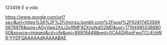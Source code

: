 123456
É a vida

https://www.google.com/url?sa=i&url=https%3A%2F%2Fchonzu.tumblr.com%2Fpost%2F624174535690878976&psig=AOvVaw2XjLj2q1fMF9ZXnoNdO2MD&ust=1719498553888000&source=images&cd=vfe&opi=89978449&ved=0CA4QjRxqFwoTCLjErbW9-YYDFQAAAAAdAAAAABAE
